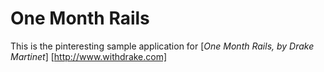 # One Month Rails

This is the pinteresting sample application for 
[*One Month Rails, by Drake Martinet*] [http://www.withdrake.com]
